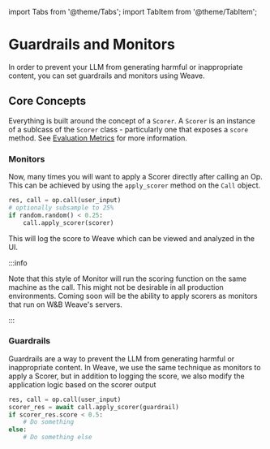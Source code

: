 import Tabs from '@theme/Tabs';
import TabItem from '@theme/TabItem';

# Guardrails and Monitors

In order to prevent your LLM from generating harmful or inappropriate content, you can set guardrails and monitors using Weave.

## Core Concepts

Everything is built around the concept of a `Scorer`. A `Scorer` is an instance of a sublcass of the `Scorer` class - particularly one that exposes a `score` method. See [Evaluation Metrics](./scorers.md) for more information.

### Monitors
Now, many times you will want to apply a Scorer directly after calling an Op. This can be achieved by using the `apply_scorer` method on the `Call` object.

```python
res, call = op.call(user_input)
# optionally subsample to 25%
if random.random() < 0.25:
    call.apply_scorer(scorer)
```

This will log the score to Weave which can be viewed and analyzed in the UI.

:::info

Note that this style of Monitor will run the scoring function on the same machine as the call. This might not be desirable in all production environments. Coming soon will be the ability to apply scorers as monitors that run on W&B Weave's servers.

:::

### Guardrails

Guardrails are a way to prevent the LLM from generating harmful or inappropriate content. In Weave, we use the same technique as monitors to apply a Scorer, but in addition to logging the score, we also modify the application logic based on the scorer output

```python
res, call = op.call(user_input)
scorer_res = await call.apply_scorer(guardrail)
if scorer_res.score < 0.5:
    # Do something 
else:
    # Do something else
```



